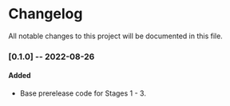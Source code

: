# Changelog
All notable changes to this project will be documented in this file.

### [0.1.0] -- 2022-08-26
#### Added
- Base prerelease code for Stages 1 - 3.